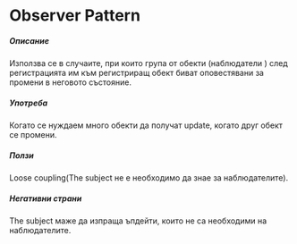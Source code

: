 # Observer Pattern

##### Описание

Използва се в случаите, при които група от обекти (наблюдатели ) след регистрацията им към регистриращ обект биват оповестявани за промени в неговото състояние.

##### Употреба
Когато се нуждаем много обекти да получат update, когато друг обект се промени.

##### Ползи
 Loose coupling(The subject не е необходимо да знае за наблюдателите).
 
 ##### Негативни страни
The subject маже да изпраща ъпдейти, които  не са необходими на наблюдателите.

